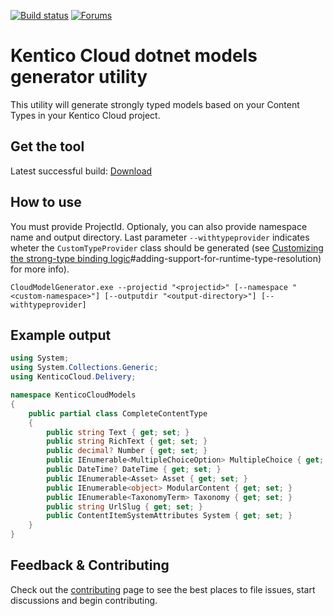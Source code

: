 [![Build status](https://ci.appveyor.com/api/projects/status/t6dgpiamopwugu8v/branch/master?svg=true)](https://ci.appveyor.com/project/kentico/cloud-generators-net/branch/master)
[![Forums](https://img.shields.io/badge/chat-on%20forums-orange.svg)](https://forums.kenticocloud.com)

# Kentico Cloud dotnet models generator utility

This utility will generate strongly typed models based on your Content Types in your Kentico Cloud project.

## Get the tool

Latest successful build: [Download](https://ci.appveyor.com/api/projects/kentico/cloud-generators-net/artifacts/artifacts/CloudModelGenerator.zip)

## How to use

You must provide ProjectId. Optionaly, you can also provide namespace name and output directory. Last parameter `--withtypeprovider` indicates wheter the `CustomTypeProvider` class should be generated (see [Customizing the strong-type binding logic](https://github.com/Kentico/delivery-sdk-net/wiki/Working-with-Strongly-Typed-Models-%28aka-Code-First-Approach%29#customizing-the-strong-type-binding-logic)#adding-support-for-runtime-type-resolution) for more info).

```
CloudModelGenerator.exe --projectid "<projectid>" [--namespace "<custom-namespace>"] [--outputdir "<output-directory>"] [--withtypeprovider]
```

## Example output

```csharp
using System;
using System.Collections.Generic;
using KenticoCloud.Delivery;

namespace KenticoCloudModels
{
    public partial class CompleteContentType
    {
        public string Text { get; set; }
        public string RichText { get; set; }
        public decimal? Number { get; set; }
        public IEnumerable<MultipleChoiceOption> MultipleChoice { get; set; }
        public DateTime? DateTime { get; set; }
        public IEnumerable<Asset> Asset { get; set; }
        public IEnumerable<object> ModularContent { get; set; }
        public IEnumerable<TaxonomyTerm> Taxonomy { get; set; }
        public string UrlSlug { get; set; }
        public ContentItemSystemAttributes System { get; set; }
    }
}
```

## Feedback & Contributing
Check out the [contributing](https://github.com/Kentico/cloud-generators-net/blob/master/CONTRIBUTING.md) page to see the best places to file issues, start discussions and begin contributing.

